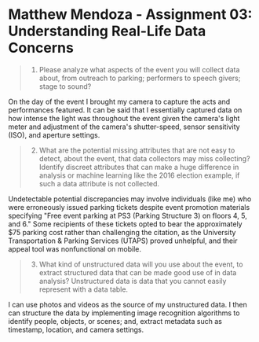 # Matthew Mendoza - Assignment 03: Understanding Real-Life Data Concerns

> 1. Please analyze what aspects of the event you will collect data about,
>    from outreach to parking; performers to speech givers; stage to sound?

On the day of the event I brought my camera to capture the acts and performances
featured. It can be said that I essentially captured data on how intense the light
was throughout the event given the camera's light meter and adjustment of the
camera's shutter-speed, sensor sensitivity (ISO), and aperture settings.

> 2. What are the potential missing attributes that are not easy to detect,
>    about the event, that data collectors may miss collecting?
>    Identify discreet attributes that can make a huge difference in analysis
>    or machine learning like the 2016 election example,
>    if such a data attribute is not collected.

Undetectable potential discrepancies may involve individuals (like me) who were
erroneously issued parking tickets despite event promotion materials specifying
"Free event parking at PS3 (Parking Structure 3) on floors 4, 5, and 6."
Some recipients of these tickets opted to bear the approximately $75 parking
cost rather than challenging the citation, as the University Transportation &
Parking Services (UTAPS) proved unhelpful, and their appeal tool was
nonfunctional on mobile.

> 3. What kind of unstructured data will you use about the event,
>    to extract structured data that can be made good use of in data analysis?
>    Unstructured data is data that you cannot easily represent with a data table.

I can use photos and videos as the source of my unstructured data. I then can
structure the data by implementing image recognition algorithms to identify
people, objects, or scenes; and, extract metadata such as timestamp, location,
and camera settings.
